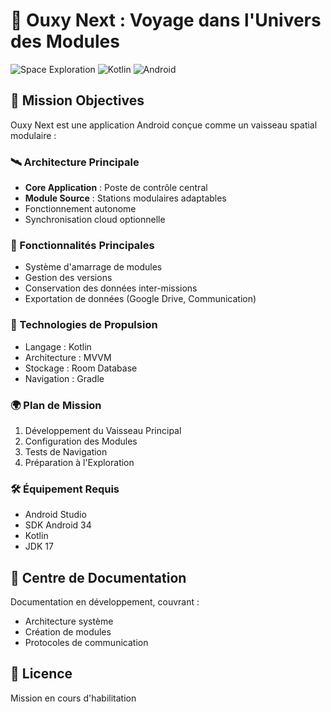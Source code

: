 # 🚀 Ouxy Next : Voyage dans l'Univers des Modules

![Space Exploration](https://img.shields.io/badge/Mission-Module%20Exploration-blueviolet)
![Kotlin](https://img.shields.io/badge/Language-Kotlin-orange)
![Android](https://img.shields.io/badge/Platform-Android-green)

## 🌌 Mission Objectives

Ouxy Next est une application Android conçue comme un vaisseau spatial modulaire :

### 🛰️ Architecture Principale
- **Core Application** : Poste de contrôle central
- **Module Source** : Stations modulaires adaptables
- Fonctionnement autonome
- Synchronisation cloud optionnelle

### 🌠 Fonctionnalités Principales
- Système d'amarrage de modules
- Gestion des versions
- Conservation des données inter-missions
- Exportation de données (Google Drive, Communication)

### 🚀 Technologies de Propulsion
- Langage : Kotlin
- Architecture : MVVM
- Stockage : Room Database
- Navigation : Gradle

### 🌍 Plan de Mission
1. Développement du Vaisseau Principal
2. Configuration des Modules
3. Tests de Navigation
4. Préparation à l'Exploration

### 🛠️ Équipement Requis
- Android Studio
- SDK Android 34
- Kotlin
- JDK 17

## 📡 Centre de Documentation
Documentation en développement, couvrant :
- Architecture système
- Création de modules
- Protocoles de communication

## 🌌 Licence
Mission en cours d'habilitation
